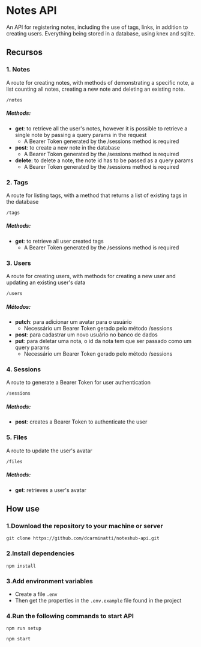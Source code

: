 # Notes API
An API for registering notes, including the use of tags, links, in addition to creating users. Everything being stored in a database, using knex and sqlite.

## Recursos

### 1. Notes
A route for creating notes, with methods of demonstrating a specific note, a list counting all notes, creating a new note and deleting an existing note.

```
/notes
```

##### Methods:
- **get**: to retrieve all the user's notes, however it is possible to retrieve a single note by passing a query params in the request
  - A Bearer Token generated by the /sessions method is required
- **post**: to create a new note in the database
  - A Bearer Token generated by the /sessions method is required
- **delete**: to delete a note, the note id has to be passed as a query params
  - A Bearer Token generated by the /sessions method is required

### 2. Tags
A route for listing tags, with a method that returns a list of existing tags in the database

```
/tags
```

##### Methods:
- **get**: to retrieve all user created tags
  - A Bearer Token generated by the /sessions method is required

### 3. Users
A route for creating users, with methods for creating a new user and updating an existing user's data

```
/users
```

##### Métodos:
- **putch**: para adicionar um avatar para o usuário
    - Necessário um Bearer Token gerado pelo método /sessions
- **post**: para cadastrar um novo usuário no banco de dados
- **put**: para deletar uma nota, o id da nota tem que ser passado como um query params
    - Necessário um Bearer Token gerado pelo método /sessions

### 4. Sessions
A route to generate a Bearer Token for user authentication

```
/sessions
```

##### Methods:
- **post**: creates a Bearer Token to authenticate the user


### 5. Files
A route to update the user's avatar

```
/files
```

##### Methods:
- **get**: retrieves a user's avatar

## How use
### 1.Download the repository to your machine or server

```
git clone https://github.com/dcarminatti/noteshub-api.git
```

### 2.Install dependencies
```
npm install
```

### 3.Add environment variables
- Create a file `.env`
- Then get the properties in the `.env.example` file found in the project

### 4.Run the following commands to start API
```
npm run setup
```
```
npm start
```
